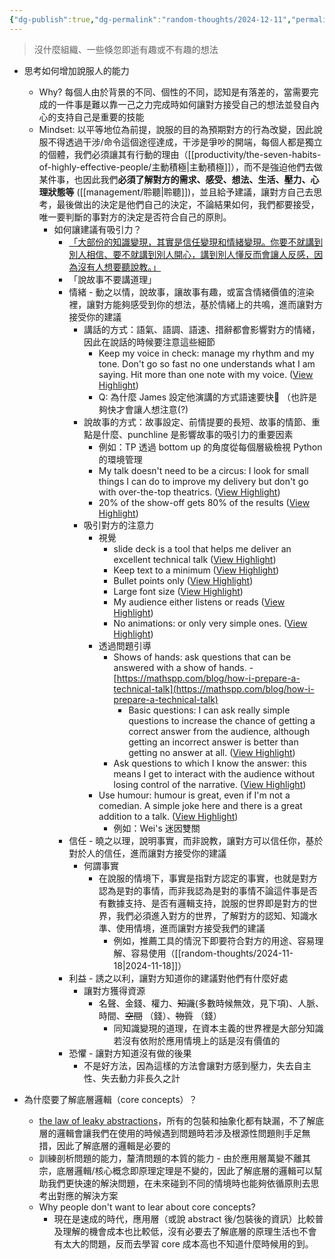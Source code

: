 ```yaml
---
{"dg-publish":true,"dg-permalink":"random-thoughts/2024-12-11","permalink":"/random-thoughts/2024-12-11/","title":"Random Thoughts","tags":["communication","knowledge"]}
---
```


> 沒什麼組織、一些倏忽即逝有趣或不有趣的想法

- 思考如何增加說服人的能力
  - Why? 每個人由於背景的不同、個性的不同，認知是有落差的，當需要完成的一件事是難以靠一己之力完成時如何讓對方接受自己的想法並發自內心的支持自己是重要的技能
  - Mindset: 以平等地位為前提，說服的目的為預期對方的行為改變，因此說服不得透過干涉/命令這個途徑達成，干涉是爭吵的開端，每個人都是獨立的個體，我們必須讓其有行動的理由（[[productivity/the-seven-habits-of-highly-effective-people/主動積極\|主動積極]]），而不是強迫他們去做某件事，也因此我們**必須了解對方的需求、感受、想法、生活、壓力、心理狀態等** ([[management/聆聽\|聆聽]])，並且給予建議，讓對方自己去思考，最後做出的決定是他們自己的決定，不論結果如何，我們都要接受，唯一要判斷的事對方的決定是否符合自己的原則。
    - 如何讓建議有吸引力？
      - [「大部份的知識變現，其實是信任變現和情緒變現。你要不就講到別人相信、要不就講到別人開心，講到別人懂反而會讓人反感，因為沒有人想要聽說教。」](https://www.facebook.com/share/p/1AnXvgw969/)
      - 「說故事不要講道理」
      - 情緒 - 動之以情，說故事，讓故事有趣，或富含情緒價值的渲染裡，讓對方能夠感受到你的想法，基於情緒上的共鳴，進而讓對方接受你的建議
        - 講話的方式：語氣、語調、語速、措辭都會影響對方的情緒，因此在說話的時候要注意這些細節
          - Keep my voice in check: manage my rhythm and my tone. Don't go so fast no one understands what I am saying. Hit more than one note with my voice. ([View Highlight](https://read.readwise.io/read/01ja489wjcgdd4cpq3vh622wd2))
          - Q: 為什麼 James 設定他演講的方式語速要快🤔 （也許是夠快才會讓人想注意(?)
        - 說故事的方式：故事設定、前情提要的長短、故事的情節、重點是什麼、punchline 是影響故事的吸引力的重要因素
          - 例如：TP 透過 bottom up 的角度從每個層級檢視 Python 的環境管理
          - My talk doesn't need to be a circus: I look for small things I can do to improve my delivery but don't go with over-the-top theatrics. ([View Highlight](https://read.readwise.io/read/01ja48atg2jcxgf6frxz1qz3jc))
          - 20% of the show-off gets 80% of the results ([View Highlight](https://read.readwise.io/read/01ja48a4yvb0xvdtywk2zmp8qa))
        - 吸引對方的注意力
          - 視覺
            - slide deck is a tool that helps me deliver an excellent technical talk ([View Highlight](https://read.readwise.io/read/01j9wjzp847cdapfwhmbw6zw2c))
            - Keep text to a minimum ([View Highlight](https://read.readwise.io/read/01j9wk00ekxfwta4p0p8tgbren))
            - Bullet points only ([View Highlight](https://read.readwise.io/read/01j9wk0ah0a1vxj0fpz512p2rv))
            - Large font size ([View Highlight](https://read.readwise.io/read/01j9wk1mdsc6avffngf7w4ga7h))
            - My audience either listens or reads ([View Highlight](https://read.readwise.io/read/01j9wk1a3d149g9hd7abkh07c0))
            - No animations: or only very simple ones. ([View Highlight](https://read.readwise.io/read/01j9wk3sbgkt75mhhp4z0a0gjv))
          - 透過問題引導
            - Shows of hands: ask questions that can be answered with a show of hands. - [https://mathspp.com/blog/how-i-prepare-a-technical-talk](https://mathspp.com/blog/how-i-prepare-a-technical-talk)
              - Basic questions: I can ask really simple questions to increase the chance of getting a correct answer from the audience, although getting an incorrect answer is better than getting no answer at all. ([View Highlight](https://read.readwise.io/read/01j9wk913rjg4n3m06cfj12rpe))
            - Ask questions to which I know the answer: this means I get to interact with the audience without losing control of the narrative. ([View Highlight](https://read.readwise.io/read/01j9wkar3vad878w3fy52htv5x))
          - Use humour: humour is great, even if I'm not a comedian. A simple joke here and there is a great addition to a talk. ([View Highlight](https://read.readwise.io/read/01ja48afyp0hz2sgx6dsxxmxgs))
            - 例如：Wei's 迷因雙關
      - 信任 - 曉之以理，說明事實，而非說教，讓對方可以信任你，基於對於人的信任，進而讓對方接受你的建議
        - 何謂事實
          - 在說服的情境下，事實是指對方認定的事實，也就是對方認為是對的事情，而非我認為是對的事情不論這件事是否有數據支持、是否有邏輯支持，說服的世界即是對方的世界，我們必須進入對方的世界，了解對方的認知、知識水準、使用情境，進而讓對方接受我們的建議
            - 例如，推薦工具的情況下即要符合對方的用途、容易理解、容易使用（[[random-thoughts/2024-11-18\|2024-11-18]]）
      - 利益 - 誘之以利，讓對方知道你的建議對他們有什麼好處
        - 讓對方獲得資源
          - 名聲、金錢、權力、~~知識~~(多數時候無效，見下項)、人脈、時間、~~空間~~ （錢）、~~物質~~ （錢）
            - 同知識變現的道理，在資本主義的世界裡是大部分知識若沒有依附於應用情境上的話是沒有價值的
      - 恐懼 - 讓對方知道沒有做的後果
        - 不是好方法，因為這樣的方法會讓對方感到壓力，失去自主性、失去動力非長久之計

- 為什麼要了解底層邏輯（core concepts）？
  - [the law of leaky abstractions](https://www.joelonsoftware.com/2002/11/11/the-law-of-leaky-abstractions/)，所有的包裝和抽象化都有缺漏，不了解底層的邏輯會讓我們在使用的時候遇到問題時若涉及根源性問題則手足無措，因此了解底層的邏輯是必要的
  - 訓練剖析問題的能力，釐清問題的本質的能力 - 由於應用層萬變不離其宗，底層邏輯/核心概念即原理定理是不變的，因此了解底層的邏輯可以幫助我們更快速的解決問題，在未來碰到不同的情境時也能夠依循原則去思考出對應的解決方案
  - Why people don't want to lear about core concepts?
    - 現在是速成的時代，應用層（或說 abstract 後/包裝後的資訊）比較普及理解的機會成本也比較低，沒有必要去了解底層的原理生活也不會有太大的問題，反而去學習 core 成本高也不知道什麼時候用的到。
